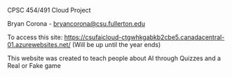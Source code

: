 CPSC 454/491 Cloud Project 

Bryan Corona - bryancorona@csu.fullerton.edu

To access this site: https://csufaicloud-ctgwhkgabkb2cbe5.canadacentral-01.azurewebsites.net/ (Will be up until the year ends)

This website was created to teach people about AI through Quizzes and a Real or Fake game
